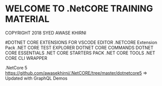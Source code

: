 # WELCOME TO .NetCORE TRAINING MATERIAL 
COPYRIGHT 2018 SYED AWASE KHIRNI 


#DOTNET CORE EXTENSIONS FOR VSCODE EDITOR 
.NETCORE Extension Pack 
.NET CORE TEST EXPLORER 
DOTNET CORE COMMANDS 
DOTNET CORE ESSENTIALS
.NET CORE STARTERS PACK
.NET CORE TOOLS 
.NET CORE CLI WRAPPER 

.NetCore 5 https://github.com/awasekhirni/.NetCORE/tree/master/dotnetcore5 => Updated with GraphQL Demos 
